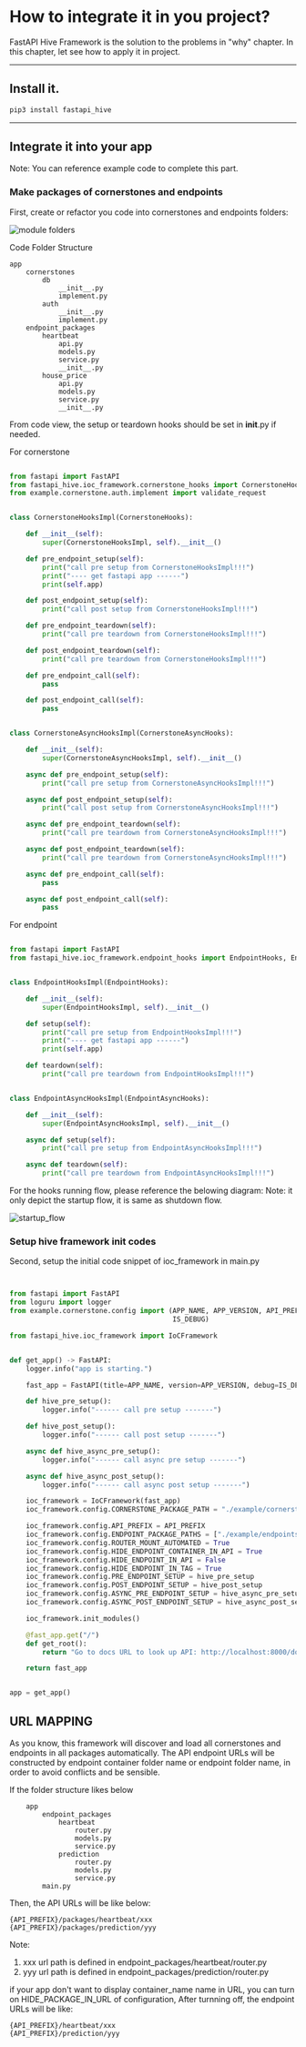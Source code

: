 # How to integrate it in you project?

FastAPI Hive Framework is the solution to the problems in "why" chapter.
In this chapter, let see how to apply it in project.

---

## Install it.

```bash
pip3 install fastapi_hive
```


---

## Integrate it into your app

Note: You can reference example code to complete this part. 

### Make packages of cornerstones and endpoints

First, create or refactor you code into cornerstones and endpoints folders:

![module folders](img/module_folders.png)

Code Folder Structure

    app
        cornerstones
            db
                __init__.py
                implement.py
            auth
                __init__.py
                implement.py
        endpoint_packages
            heartbeat
                api.py
                models.py
                service.py
                __init__.py
            house_price
                api.py
                models.py
                service.py
                __init__.py


From code view, the setup or teardown hooks should be set in __init__.py if needed.

For cornerstone

```Python

from fastapi import FastAPI
from fastapi_hive.ioc_framework.cornerstone_hooks import CornerstoneHooks, CornerstoneAsyncHooks
from example.cornerstone.auth.implement import validate_request


class CornerstoneHooksImpl(CornerstoneHooks):

    def __init__(self):
        super(CornerstoneHooksImpl, self).__init__()

    def pre_endpoint_setup(self):
        print("call pre setup from CornerstoneHooksImpl!!!")
        print("---- get fastapi app ------")
        print(self.app)

    def post_endpoint_setup(self):
        print("call post setup from CornerstoneHooksImpl!!!")

    def pre_endpoint_teardown(self):
        print("call pre teardown from CornerstoneHooksImpl!!!")

    def post_endpoint_teardown(self):
        print("call pre teardown from CornerstoneHooksImpl!!!")

    def pre_endpoint_call(self):
        pass

    def post_endpoint_call(self):
        pass


class CornerstoneAsyncHooksImpl(CornerstoneAsyncHooks):

    def __init__(self):
        super(CornerstoneAsyncHooksImpl, self).__init__()

    async def pre_endpoint_setup(self):
        print("call pre setup from CornerstoneAsyncHooksImpl!!!")

    async def post_endpoint_setup(self):
        print("call post setup from CornerstoneAsyncHooksImpl!!!")

    async def pre_endpoint_teardown(self):
        print("call pre teardown from CornerstoneAsyncHooksImpl!!!")

    async def post_endpoint_teardown(self):
        print("call pre teardown from CornerstoneAsyncHooksImpl!!!")

    async def pre_endpoint_call(self):
        pass

    async def post_endpoint_call(self):
        pass

```


For endpoint

```Python

from fastapi import FastAPI
from fastapi_hive.ioc_framework.endpoint_hooks import EndpointHooks, EndpointAsyncHooks


class EndpointHooksImpl(EndpointHooks):

    def __init__(self):
        super(EndpointHooksImpl, self).__init__()

    def setup(self):
        print("call pre setup from EndpointHooksImpl!!!")
        print("---- get fastapi app ------")
        print(self.app)

    def teardown(self):
        print("call pre teardown from EndpointHooksImpl!!!")


class EndpointAsyncHooksImpl(EndpointAsyncHooks):

    def __init__(self):
        super(EndpointAsyncHooksImpl, self).__init__()

    async def setup(self):
        print("call pre setup from EndpointAsyncHooksImpl!!!")

    async def teardown(self):
        print("call pre teardown from EndpointAsyncHooksImpl!!!")


```

For the hooks running flow, please reference the belowing diagram:
Note: it only depict the startup flow, it is same as shutdown flow.

![startup_flow](img/startup_flow.png)


### Setup hive framework init codes 

Second, setup the initial code snippet of ioc_framework in main.py

```Python


from fastapi import FastAPI
from loguru import logger
from example.cornerstone.config import (APP_NAME, APP_VERSION, API_PREFIX,
                                        IS_DEBUG)

from fastapi_hive.ioc_framework import IoCFramework


def get_app() -> FastAPI:
    logger.info("app is starting.")

    fast_app = FastAPI(title=APP_NAME, version=APP_VERSION, debug=IS_DEBUG)

    def hive_pre_setup():
        logger.info("------ call pre setup -------")

    def hive_post_setup():
        logger.info("------ call post setup -------")

    async def hive_async_pre_setup():
        logger.info("------ call async pre setup -------")

    async def hive_async_post_setup():
        logger.info("------ call async post setup -------")

    ioc_framework = IoCFramework(fast_app)
    ioc_framework.config.CORNERSTONE_PACKAGE_PATH = "./example/cornerstone/"

    ioc_framework.config.API_PREFIX = API_PREFIX
    ioc_framework.config.ENDPOINT_PACKAGE_PATHS = ["./example/endpoints_package1", "./example/endpoints_package2"]
    ioc_framework.config.ROUTER_MOUNT_AUTOMATED = True
    ioc_framework.config.HIDE_ENDPOINT_CONTAINER_IN_API = True
    ioc_framework.config.HIDE_ENDPOINT_IN_API = False
    ioc_framework.config.HIDE_ENDPOINT_IN_TAG = True
    ioc_framework.config.PRE_ENDPOINT_SETUP = hive_pre_setup
    ioc_framework.config.POST_ENDPOINT_SETUP = hive_post_setup
    ioc_framework.config.ASYNC_PRE_ENDPOINT_SETUP = hive_async_pre_setup
    ioc_framework.config.ASYNC_POST_ENDPOINT_SETUP = hive_async_post_setup

    ioc_framework.init_modules()

    @fast_app.get("/")
    def get_root():
        return "Go to docs URL to look up API: http://localhost:8000/docs"

    return fast_app


app = get_app()

```

## URL MAPPING

As you know, this framework will discover and load all cornerstones and endpoints in all packages automatically.
The API endpoint URLs will be constructed by endpoint container folder name or endpoint folder name, in order to avoid conflicts and be sensible.

If the folder structure likes below

```text
    app
        endpoint_packages
            heartbeat
                router.py
                models.py
                service.py
            prediction
                router.py
                models.py
                service.py
        main.py
```

Then, the API URLs will be like below:

```text
{API_PREFIX}/packages/heartbeat/xxx
{API_PREFIX}/packages/prediction/yyy
```

Note:

1. xxx url path is defined in endpoint_packages/heartbeat/router.py
2. yyy url path is defined in endpoint_packages/prediction/router.py

if your app don't want to display container_name name in URL, you can turn on HIDE_PACKAGE_IN_URL of configuration,
After turnning off, the endpoint URLs will be like:

```text
{API_PREFIX}/heartbeat/xxx
{API_PREFIX}/prediction/yyy
```
